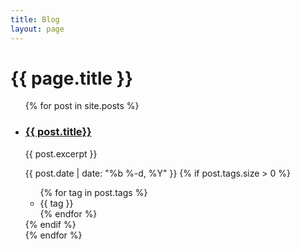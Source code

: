 ```yaml
---
title: Blog
layout: page
---
```


# {{ page.title }}

<ul class="post-list --bordered">
  {% for post in site.posts %}
      <li>
        <article>
          <h3>
            <a href="{{ post.url }}">{{ post.title}}</a>
          </h3>
          <p>{{ post.excerpt }}</p>
          <footer>
            <span class="date">{{ post.date | date: "%b %-d, %Y" }}</span>
            {% if post.tags.size > 0 %}
              <ul class="tag-list">
                {% for tag in post.tags %}
                  <li class="tag">
                    {{ tag }}
                    <!-- <a class="post" href="/tag/{{tag}}">{{tag}}</a> -->
                  </li>
                {% endfor %}
              </ul>
            {% endif %}
          </footer>
        </article>
      </li>
  {% endfor %}
</ul>